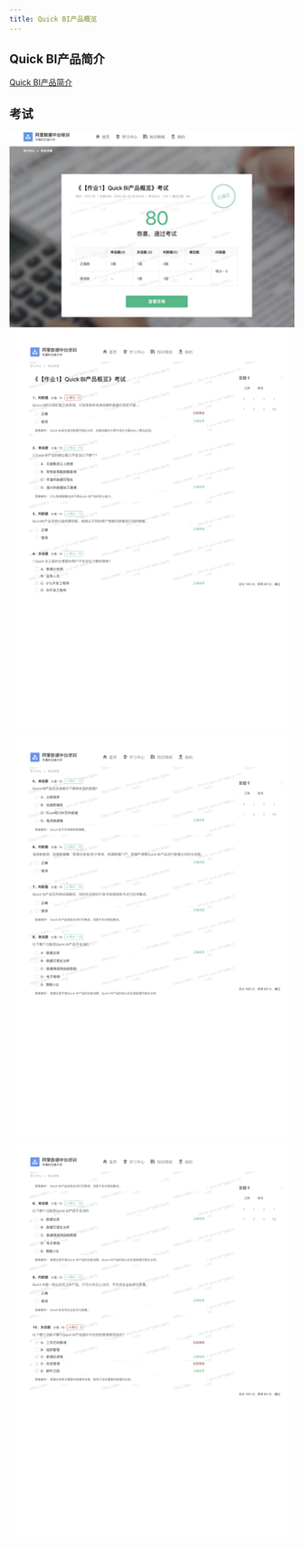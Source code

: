 ```yaml
---
title: Quick BI产品概览
---
```


## Quick BI产品简介

[Quick BI产品简介](https://help.aliyun.com/document_detail/33813.html?spm=a2c4g.11186623.3.2.49031d8cMOK7cP)

## 考试

![](pic/04.png)
![](pic/05.png)
![](pic/06.png)
![](pic/07.png)
